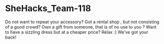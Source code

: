 # SheHacks_Team-118
Do not want to repeat your accessory?
Got a rental shop , but not consisting of a good crowd?
Own a gift from someone, that is of no use to you ?
Want to have a sizzling dress but at a cheaper price?
Relax :)
We’ve got your back!

